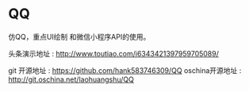 # QQ
仿QQ，重点UI绘制 和微信小程序API的使用。

头条演示地址    : http://www.toutiao.com/i6343421397959705089/

git 开源地址    : https://github.com/hank583746309/QQ
oschina开源地址 : http://git.oschina.net/laohuangshu/QQ
